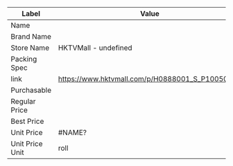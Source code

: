 | Label           | Value                                           |
| --------------- | ----------------------------------------------- |
| Name            |                                                 |
| Brand Name      |                                                 |
| Store Name      | HKTVMall - undefined                            |
| Packing Spec    |                                                 |
| link            | https://www.hktvmall.com/p/H0888001_S_P10050052 |
| Purchasable     |                                                 |
| Regular Price   |                                                 |
| Best Price      |                                                 |
| Unit Price      | #NAME?                                          |
| Unit Price Unit | roll                                            |
